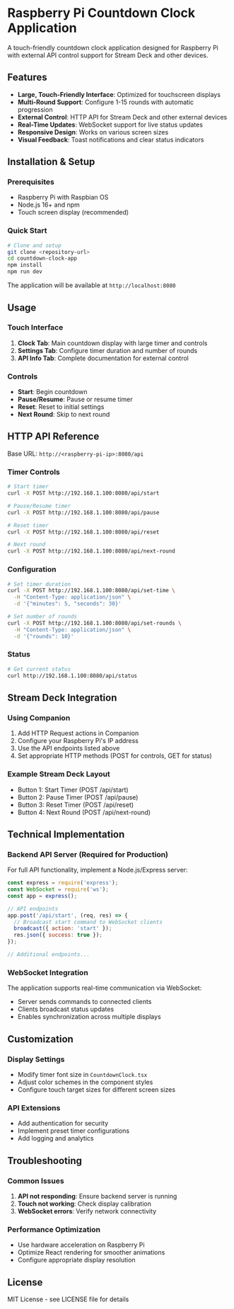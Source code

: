 
# Raspberry Pi Countdown Clock Application

A touch-friendly countdown clock application designed for Raspberry Pi with external API control support for Stream Deck and other devices.

## Features

- **Large, Touch-Friendly Interface**: Optimized for touchscreen displays
- **Multi-Round Support**: Configure 1-15 rounds with automatic progression
- **External Control**: HTTP API for Stream Deck and other external devices
- **Real-Time Updates**: WebSocket support for live status updates
- **Responsive Design**: Works on various screen sizes
- **Visual Feedback**: Toast notifications and clear status indicators

## Installation & Setup

### Prerequisites
- Raspberry Pi with Raspbian OS
- Node.js 16+ and npm
- Touch screen display (recommended)

### Quick Start
```bash
# Clone and setup
git clone <repository-url>
cd countdown-clock-app
npm install
npm run dev
```

The application will be available at `http://localhost:8080`

## Usage

### Touch Interface
1. **Clock Tab**: Main countdown display with large timer and controls
2. **Settings Tab**: Configure timer duration and number of rounds
3. **API Info Tab**: Complete documentation for external control

### Controls
- **Start**: Begin countdown
- **Pause/Resume**: Pause or resume timer
- **Reset**: Reset to initial settings
- **Next Round**: Skip to next round

## HTTP API Reference

Base URL: `http://<raspberry-pi-ip>:8080/api`

### Timer Controls
```bash
# Start timer
curl -X POST http://192.168.1.100:8080/api/start

# Pause/Resume timer
curl -X POST http://192.168.1.100:8080/api/pause

# Reset timer
curl -X POST http://192.168.1.100:8080/api/reset

# Next round
curl -X POST http://192.168.1.100:8080/api/next-round
```

### Configuration
```bash
# Set timer duration
curl -X POST http://192.168.1.100:8080/api/set-time \
  -H "Content-Type: application/json" \
  -d '{"minutes": 5, "seconds": 30}'

# Set number of rounds
curl -X POST http://192.168.1.100:8080/api/set-rounds \
  -H "Content-Type: application/json" \
  -d '{"rounds": 10}'
```

### Status
```bash
# Get current status
curl http://192.168.1.100:8080/api/status
```

## Stream Deck Integration

### Using Companion
1. Add HTTP Request actions in Companion
2. Configure your Raspberry Pi's IP address
3. Use the API endpoints listed above
4. Set appropriate HTTP methods (POST for controls, GET for status)

### Example Stream Deck Layout
- Button 1: Start Timer (POST /api/start)
- Button 2: Pause Timer (POST /api/pause)
- Button 3: Reset Timer (POST /api/reset)
- Button 4: Next Round (POST /api/next-round)

## Technical Implementation

### Backend API Server (Required for Production)
For full API functionality, implement a Node.js/Express server:

```javascript
const express = require('express');
const WebSocket = require('ws');
const app = express();

// API endpoints
app.post('/api/start', (req, res) => {
  // Broadcast start command to WebSocket clients
  broadcast({ action: 'start' });
  res.json({ success: true });
});

// Additional endpoints...
```

### WebSocket Integration
The application supports real-time communication via WebSocket:
- Server sends commands to connected clients
- Clients broadcast status updates
- Enables synchronization across multiple displays

## Customization

### Display Settings
- Modify timer font size in `CountdownClock.tsx`
- Adjust color schemes in the component styles
- Configure touch target sizes for different screen sizes

### API Extensions
- Add authentication for security
- Implement preset timer configurations
- Add logging and analytics

## Troubleshooting

### Common Issues
1. **API not responding**: Ensure backend server is running
2. **Touch not working**: Check display calibration
3. **WebSocket errors**: Verify network connectivity

### Performance Optimization
- Use hardware acceleration on Raspberry Pi
- Optimize React rendering for smoother animations
- Configure appropriate display resolution

## License

MIT License - see LICENSE file for details
